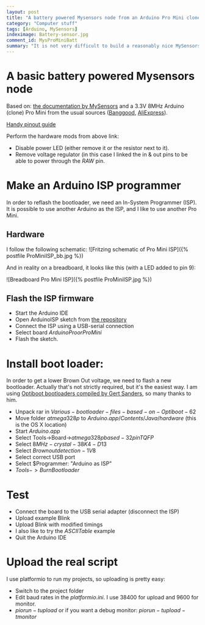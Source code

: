 ```yaml
---
layout: post
title: "A battery powered Mysensors node from an Arduino Pro Mini clone"
category: "Computer stuff"
tags: [Arduino, MySensors]
indeximage: Battery-sensor.jpg
comment_id: MysProMiniBatt
summary: "It is not very difficult to build a reasonably nice MySensors node based on very affordable hardware. This is a reminder for myself in order to be able to reproduce one."
---
```


# A basic battery powered Mysensors node

Based on: [the documentation by MySensors](https://www.mysensors.org/build/battery) and a 3.3V 8MHz Arduino (clone) Pro Mini from the usual sources ([Banggood](https://www.banggood.com/), [AliExpress](http://aliexpress.com/)).

[Handy pinout guide](https://blog.adafruit.com/wp-content/uploads/2016/07/promini_final.png)

Perform the hardware mods from above link:
- Disable power LED (either remove it or the resistor next to it).
- Remove voltage regulator (in this case I linked the in & out pins to be able to power through the $RAW$ pin.

# Make an Arduino ISP programmer

In order to reflash the bootloader, we need an In-System Programmer (ISP). It is possible to use another Arduino as the ISP, and I like to use another Pro Mini.

## Hardware
I follow the following schematic: 
![Fritzing schematic of Pro Mini ISP]({% postfile ProMiniISP_bb.jpg %})

And in reality on a breadboard, it looks like this (with a LED added to pin 9):

![Breadboard Pro Mini ISP]({% postfile ProMiniISP.jpg %})


## Flash the ISP firmware

- Start the Arduino IDE
- Open ArduinoISP sketch from [the repository](https://github.com/pragtich/Sensors/tree/master/ArduinoISP)
- Connect the ISP using a USB-serial connection
- Select board $Arduino Pro or Pro Mini$
- Flash the sketch. 

# Install boot loader:

In order to get a lower Brown Out voltage, we need to flash a new bootloader. Actually that's not strictly required, but it's the easiest way. I am using [Optiboot bootloaders compiled by Gert Sanders][bootloaders], so many thanks to him.

- Unpack rar in $Various-bootloader-files-based-on-Optiboot-62$
- Move folder $atmega328p$ to $Arduino.app/Contents/Java/hardware$ (this is the OS X location)
- Start $Arduino.app$
- Select Tools->Board->$atmega328p based - 32 pin TQFP$
- Select $8MHz - crystal - 38K4 - D13$
- Select $Brown out detection - 1V8$
- Select correct USB port
- Select $Programmer: "Arduino as ISP"
- $Tools->Burn Bootloader$

# Test
- Connect the board to the USB serial adapter (disconnect the ISP)
- Upload example Blink
- Upload Blink with modified timings
- I also like to try the $ASCIITable$ example
- Quit the Arduino IDE

# Upload the real script
I use platformio to run my projects, so uploading is pretty easy:
- Switch to the project folder
- Edit baud rates in the $platformio.ini$. I use $38400$ for upload and $9600$ for monitor.
- $pio run -t upload$ or if you want a debug monitor: $pio run -t upload -t monitor$

[bootloaders]: https://www.openhardware.io/view/33/Various-bootloader-files-based-on-Optiboot-62
